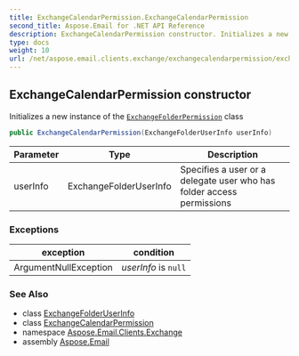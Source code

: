 ```yaml
---
title: ExchangeCalendarPermission.ExchangeCalendarPermission
second_title: Aspose.Email for .NET API Reference
description: ExchangeCalendarPermission constructor. Initializes a new instance of the ExchangeFolderPermission class
type: docs
weight: 10
url: /net/aspose.email.clients.exchange/exchangecalendarpermission/exchangecalendarpermission/
---
```

## ExchangeCalendarPermission constructor

Initializes a new instance of the [`ExchangeFolderPermission`](../../exchangefolderpermission/) class

```csharp
public ExchangeCalendarPermission(ExchangeFolderUserInfo userInfo)
```

| Parameter | Type | Description |
| --- | --- | --- |
| userInfo | ExchangeFolderUserInfo | Specifies a user or a delegate user who has folder access permissions |

### Exceptions

| exception | condition |
| --- | --- |
| ArgumentNullException | *userInfo* is `null` |

### See Also

* class [ExchangeFolderUserInfo](../../exchangefolderuserinfo/)
* class [ExchangeCalendarPermission](../)
* namespace [Aspose.Email.Clients.Exchange](../../exchangecalendarpermission/)
* assembly [Aspose.Email](../../../)


